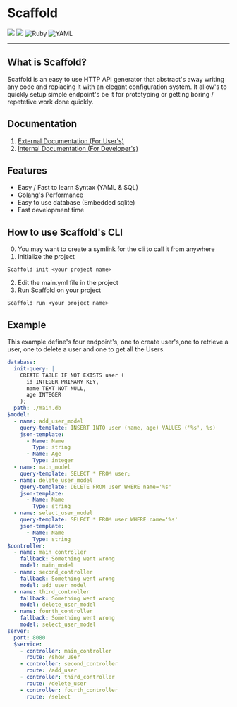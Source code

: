 # Scaffold
<img src="https://img.shields.io/badge/Sqlite-003B57?style=for-the-badge&logo=sqlite&logoColor=white" />   <img src="https://img.shields.io/badge/Go-00ADD8?style=for-the-badge&logo=go&logoColor=white" /> ![Ruby](https://img.shields.io/badge/ruby-%23CC342D.svg?style=for-the-badge&logo=ruby&logoColor=white)   ![YAML](https://img.shields.io/badge/yaml-%23ffffff.svg?style=for-the-badge&logo=yaml&logoColor=151515)

---

## What is Scaffold?
Scaffold is an easy to use HTTP API generator that abstract's away writing any code and replacing it with an elegant configuration system. It allow's to quickly setup simple endpoint's be it for prototyping or getting boring / repetetive work done quickly.



## Documentation
1. [External Documentation (For User's)](./docs/external/README.md)
2. [Internal Documentation (For Developer's)](./docs/internal/README.md)

## Features

* Easy / Fast to learn Syntax (YAML & SQL)
* Golang's Performance
* Easy to use database (Embedded sqlite)
* Fast development time

## How to use Scaffold's CLI
0. You may want to create a symlink for the cli to call it from anywhere
1. Initialize the project
```
Scaffold init <your project name>
```
2. Edit the main.yml file in the project
3. Run Scaffold on your project
```
Scaffold run <your project name>
```

## Example
This example define's four endpoint's, one to create user's,one to retrieve a user, one to delete a user and one to get all the Users.
```yaml
database:
  init-query: |
    CREATE TABLE IF NOT EXISTS user (
      id INTEGER PRIMARY KEY,
      name TEXT NOT NULL,
      age INTEGER
    );
  path: ./main.db
$model:
  - name: add_user_model
    query-template: INSERT INTO user (name, age) VALUES ('%s', %s)
    json-template:
      - Name: Name
        Type: string
      - Name: Age
        Type: integer
  - name: main_model
    query-template: SELECT * FROM user;
  - name: delete_user_model
    query-template: DELETE FROM user WHERE name='%s'
    json-template:
      - Name: Name
        Type: string
  - name: select_user_model
    query-template: SELECT * FROM user WHERE name='%s'
    json-template:
      - Name: Name
        Type: string
$controller:
  - name: main_controller
    fallback: Something went wrong
    model: main_model
  - name: second_controller
    fallback: Something went wrong
    model: add_user_model
  - name: third_controller
    fallback: Something went wrong
    model: delete_user_model
  - name: fourth_controller
    fallback: Something went wrong
    model: select_user_model
server:
  port: 8080
  $service:
    - controller: main_controller
      route: /show_user
    - controller: second_controller
      route: /add_user
    - controller: third_controller
      route: /delete_user
    - controller: fourth_controller
      route: /select
```


